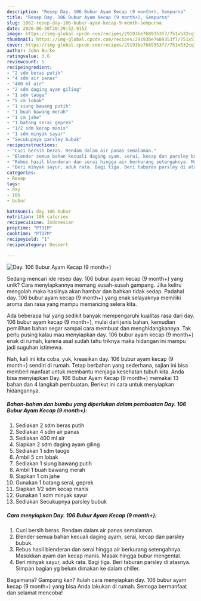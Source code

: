 ```yaml
---
description: "Resep Day. 106 Bubur Ayam Kecap (9 month+), Sempurna"
title: "Resep Day. 106 Bubur Ayam Kecap (9 month+), Sempurna"
slug: 1062-resep-day-106-bubur-ayam-kecap-9-month-sempurna
date: 2020-06-30T20:29:52.915Z
image: https://img-global.cpcdn.com/recipes/29193be7689353f7/751x532cq70/day-106-bubur-ayam-kecap-9-month-foto-resep-utama.jpg
thumbnail: https://img-global.cpcdn.com/recipes/29193be7689353f7/751x532cq70/day-106-bubur-ayam-kecap-9-month-foto-resep-utama.jpg
cover: https://img-global.cpcdn.com/recipes/29193be7689353f7/751x532cq70/day-106-bubur-ayam-kecap-9-month-foto-resep-utama.jpg
author: John Burke
ratingvalue: 3.6
reviewcount: 5
recipeingredient:
- "2 sdm beras putih"
- "4 sdm air panas"
- "400 ml air"
- "2 sdm daging ayam giling"
- "1 sdm tauge"
- "5 cm lobak"
- "1 siung bawang putih"
- "1 buah bawang merah"
- "1 cm jahe"
- "1 batang serai geprek"
- "1/2 sdm kecap manis"
- "1 sdm minyak sayur"
- "Secukupnya parsley bubuk"
recipeinstructions:
- "Cuci bersih beras. Rendam dalam air panas semalaman."
- "Blender semua bahan kecuali daging ayam, serai, kecap dan parsley bubuk."
- "Rebus hasil blenderan dan serai hingga air berkurang setengahnya. Masukkan ayam dan kecap manis. Masak hingga bubur mengental."
- "Beri minyak sayur, aduk rata. Bagi tiga. Beri taburan parsley di atasnya. Simpan bagian yg belum dimakan ke dalam chiller."
categories:
- Resep
tags:
- day
- 106
- bubur

katakunci: day 106 bubur 
nutrition: 106 calories
recipecuisine: Indonesian
preptime: "PT31M"
cooktime: "PT37M"
recipeyield: "1"
recipecategory: Dessert

---
```



![Day. 106 Bubur Ayam Kecap (9 month+)](https://img-global.cpcdn.com/recipes/29193be7689353f7/751x532cq70/day-106-bubur-ayam-kecap-9-month-foto-resep-utama.jpg)

Sedang mencari ide resep day. 106 bubur ayam kecap (9 month+) yang unik? Cara menyiapkannya memang susah-susah gampang. Jika keliru mengolah maka hasilnya akan hambar dan bahkan tidak sedap. Padahal day. 106 bubur ayam kecap (9 month+) yang enak selayaknya memiliki aroma dan rasa yang mampu memancing selera kita.



Ada beberapa hal yang sedikit banyak mempengaruhi kualitas rasa dari day. 106 bubur ayam kecap (9 month+), mulai dari jenis bahan, kemudian pemilihan bahan segar sampai cara membuat dan menghidangkannya. Tak perlu pusing kalau mau menyiapkan day. 106 bubur ayam kecap (9 month+) enak di rumah, karena asal sudah tahu triknya maka hidangan ini mampu jadi suguhan istimewa.


Nah, kali ini kita coba, yuk, kreasikan day. 106 bubur ayam kecap (9 month+) sendiri di rumah. Tetap berbahan yang sederhana, sajian ini bisa memberi manfaat untuk membantu menjaga kesehatan tubuh kita. Anda bisa menyiapkan Day. 106 Bubur Ayam Kecap (9 month+) memakai 13 bahan dan 4 langkah pembuatan. Berikut ini cara untuk menyiapkan hidangannya.

<!--inarticleads1-->

##### Bahan-bahan dan bumbu yang diperlukan dalam pembuatan Day. 106 Bubur Ayam Kecap (9 month+):

1. Sediakan 2 sdm beras putih
1. Sediakan 4 sdm air panas
1. Sediakan 400 ml air
1. Siapkan 2 sdm daging ayam giling
1. Sediakan 1 sdm tauge
1. Ambil 5 cm lobak
1. Sediakan 1 siung bawang putih
1. Ambil 1 buah bawang merah
1. Siapkan 1 cm jahe
1. Gunakan 1 batang serai, geprek
1. Siapkan 1/2 sdm kecap manis
1. Gunakan 1 sdm minyak sayur
1. Sediakan Secukupnya parsley bubuk




<!--inarticleads2-->

##### Cara menyiapkan Day. 106 Bubur Ayam Kecap (9 month+):

1. Cuci bersih beras. Rendam dalam air panas semalaman.
1. Blender semua bahan kecuali daging ayam, serai, kecap dan parsley bubuk.
1. Rebus hasil blenderan dan serai hingga air berkurang setengahnya. Masukkan ayam dan kecap manis. Masak hingga bubur mengental.
1. Beri minyak sayur, aduk rata. Bagi tiga. Beri taburan parsley di atasnya. Simpan bagian yg belum dimakan ke dalam chiller.




Bagaimana? Gampang kan? Itulah cara menyiapkan day. 106 bubur ayam kecap (9 month+) yang bisa Anda lakukan di rumah. Semoga bermanfaat dan selamat mencoba!
